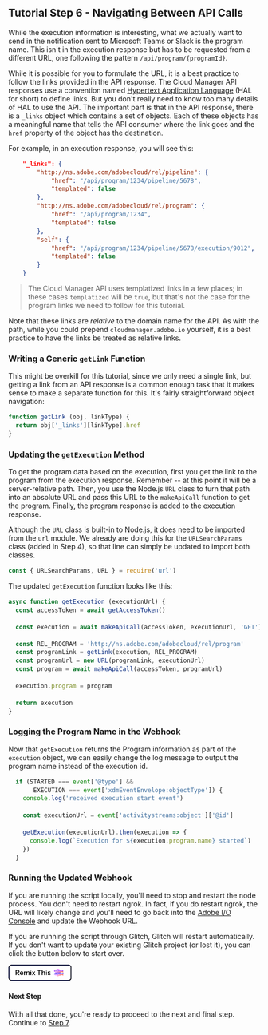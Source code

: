 ## Tutorial Step 6 - Navigating Between API Calls

While the execution information is interesting, what we actually want to send in the notification sent to Microsoft Teams or Slack is the program name. This isn't in the execution response but has to be requested from a different URL, one following the pattern `/api/program/{programId}`. 

While it is possible for you to formulate the URL, it is a best practice to follow the links provided in the API response. The Cloud Manager API responses use a convention named <a href="https://en.wikipedia.org/wiki/Hypertext_Application_Language" target="_new">Hypertext Application Language</a> (HAL for short) to define links. But you don't really need to know too many details of HAL to use the API. The important part is that in the API response, there is a `_links` object which contains a set of objects. Each of these objects has a meaningful name that tells the API consumer where the link goes and the `href` property of the object has the destination. 

For example, in an execution response, you will see this:

```json
    "_links": {
        "http://ns.adobe.com/adobecloud/rel/pipeline": {
            "href": "/api/program/1234/pipeline/5678",
            "templated": false
        },
        "http://ns.adobe.com/adobecloud/rel/program": {
            "href": "/api/program/1234",
            "templated": false
        },
        "self": {
            "href": "/api/program/1234/pipeline/5678/execution/9012",
            "templated": false
        }
    }
```

> The Cloud Manager API uses templatized links in a few places; in these cases `templatized` will be `true`, but that's not the case for the program links we need to follow for this tutorial.

Note that these links are _relative_ to the domain name for the API. As with the path, while you could prepend `cloudmanager.adobe.io` yourself, it is a best practice to have the links be treated as relative links.

### Writing a Generic `getLink` Function

This might be overkill for this tutorial, since we only need a single link, but getting a link from an API response is a common enough task that it makes sense to make a separate function for this. It's fairly straightforward object navigation:

```javascript
function getLink (obj, linkType) {
  return obj['_links'][linkType].href
}
```
### Updating the `getExecution` Method

To get the program data based on the execution, first you get the link to the program from the execution response. Remember -- at this point it will be a server-relative path. Then, you use the Node.js `URL` class to turn that path into an absolute URL and pass this URL to the `makeApiCall` function to get the program. Finally, the program response is added to the execution response.

Although the `URL` class is built-in to Node.js, it does need to be imported from the `url` module. We already are doing this for the `URLSearchParams` class (added in Step 4), so that line can simply be updated to import both classes.

```javascript
const { URLSearchParams, URL } = require('url')
```

The updated `getExecution` function looks like this:

```javascript
async function getExecution (executionUrl) {
  const accessToken = await getAccessToken()

  const execution = await makeApiCall(accessToken, executionUrl, 'GET')

  const REL_PROGRAM = 'http://ns.adobe.com/adobecloud/rel/program'
  const programLink = getLink(execution, REL_PROGRAM)
  const programUrl = new URL(programLink, executionUrl)
  const program = await makeApiCall(accessToken, programUrl)

  execution.program = program

  return execution
}
```

### Logging the Program Name in the Webhook

Now that `getExecution` returns the Program information as part of the `execution` object, we can easily change the log message to output the program name instead of the execution id.

```javascript
  if (STARTED === event['@type'] &&
       EXECUTION === event['xdmEventEnvelope:objectType']) {
    console.log('received execution start event')

    const executionUrl = event['activitystreams:object']['@id']

    getExecution(executionUrl).then(execution => {
      console.log(`Execution for ${execution.program.name} started`)
    })
  }
```

### Running the Updated Webhook

If you are running the script locally, you'll need to stop and restart the node process. You don't need to restart ngrok. In fact, if you do restart ngrok, the URL will likely change and you'll need to go back into the <a href="https://console.adobe.io/integrations" target="_new">Adobe I/O Console</a> and update the Webhook URL.

If you are running the script through Glitch, Glitch will restart automatically. If you don't want to update your existing Glitch project (or lost it), you can click the button below to start over.

<!-- Remix Button -->
<a href="https://glitch.com/edit/#!/remix/adobe-cloudmanager-api-tutorial-step6" target="_new">
  <img src="../img/glitch.png" alt="Remix in Glitch" id="glitch-button">
</a>

#### Next Step

With all that done, you're ready to proceed to the next and final step. Continue to [Step 7](7-sending-notifications.md).

<style type="text/css">
#kirbyMainContent .hljs .hljs-function,
#kirbyMainContent .hljs .hljs-params {
    color: #333;
}
</style>